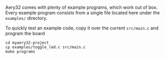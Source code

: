 Aery32 comes with plenty of example programs, which work out of box. Every example program consists from a single file located here under the `examples/` directory.

To quickly test an example code, copy it over the current `src/main.c` and program the board

    cd myaery32-project
    cp examples/toggle_led.c src/main.c
    make programs
